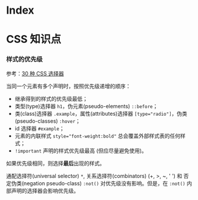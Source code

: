 # Index

# CSS 知识点

### 样式的优先级

参考：[30 种 CSS 选择器](http://yanhaijing.com/css/2014/01/04/the-30-css-selectors-you-must-memorize/)

当同一个元素有多个声明时，按照优先级递增的顺序：

* 继承得到的样式的优先级最低；
* 类型(type)选择器 `h1`，伪元素(pseudo-elements) `::before`；
* 类(class)选择器 `.example`，属性(attributes)选择器 `[type="radio"]`，伪类(pseudo-classes) `:hover`；
* id 选择器 `#example`；
* 元素的内联样式 `style="font-weight:bold"` 总会覆盖外部样式表的任何样式；
* `!important` 声明的样式优先级最高 (但应尽量避免使用)。

如果优先级相同，则选择**最后**出现的样式。

通配选择符(universal selector) `*`, 关系选择符(combinators) (+, >, ~, ' ') 和 否定伪类(negation pseudo-class) `:not()` 对优先级没有影响。但是，在 `:not()` 内部声明的选择器会影响优先级。


